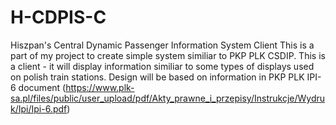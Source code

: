 # H-CDPIS-C
Hiszpan's Central Dynamic Passenger Information System Client
This is a part of my project to create simple system similiar to PKP PLK CSDIP. This is a client - it will display information similiar to some types of displays used on polish train stations. Design will be based on information in PKP PLK IPI-6 document (https://www.plk-sa.pl/files/public/user_upload/pdf/Akty_prawne_i_przepisy/Instrukcje/Wydruk/Ipi/Ipi-6.pdf)
